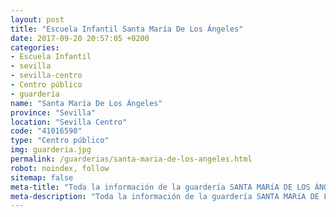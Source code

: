 ```yaml
---
layout: post
title: "Escuela Infantil Santa María De Los Ángeles"
date: 2017-09-20 20:57:05 +0200
categories:
- Escuela Infantil
- sevilla
- sevilla-centro
- Centro público
- guarderia
name: "Santa María De Los Ángeles"
province: "Sevilla"
location: "Sevilla Centro"
code: "41016590"
type: "Centro público"
img: guarderia.jpg
permalink: /guarderias/santa-maria-de-los-angeles.html
robot: noindex, follow
sitemap: false
meta-title: "Toda la información de la guardería SANTA MARíA DE LOS ÁNGELES"
meta-description: "Toda la información de la guardería SANTA MARíA DE LOS ÁNGELES"
---
```


